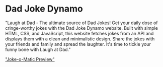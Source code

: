 # Dad Joke Dynamo

"Laugh at Dad - The ultimate source of Dad Jokes! Get your daily dose of cringe-worthy jokes with the Dad Joke Dynamo website. Built with simple HTML, CSS, and JavaScript, this website fetches jokes from an API and displays them with a clean and minimalistic design. Share the jokes with your friends and family and spread the laughter. It's time to tickle your funny bone with Laugh at Dad."


["Joke-o-Matic Preview"](https://25b70077.utdadjokes.pages.dev/) 
